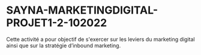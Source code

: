 # SAYNA-MARKETINGDIGITAL-PROJET1-2-102022
Cette activité a pour objectif de s'exercer sur les leviers du marketing digital ainsi que sur la stratégie d’inbound marketing.
